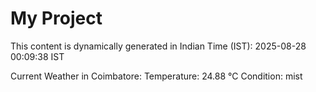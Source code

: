 # My Project

This content is dynamically generated in Indian Time (IST): 2025-08-28 00:09:38 IST


Current Weather in Coimbatore:
Temperature: 24.88 °C
Condition: mist
